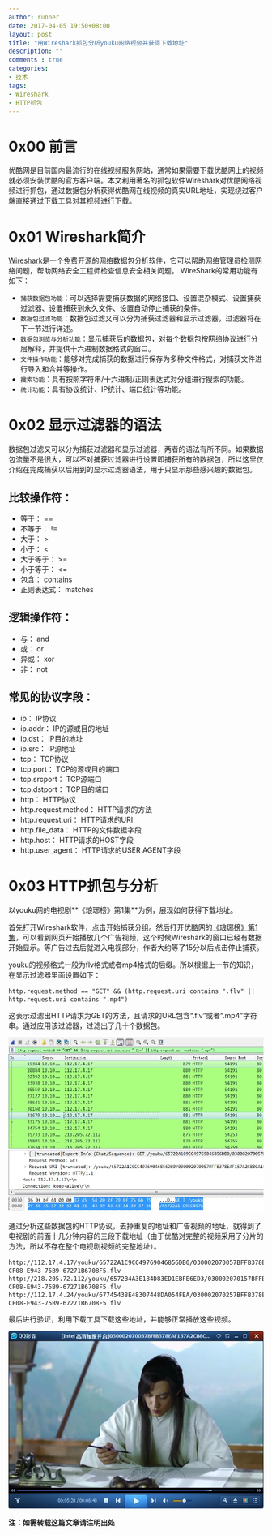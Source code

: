 ```yaml
---
author: runner
date: 2017-04-05 19:50+08:00
layout: post
title: "用Wireshark抓包分析youku网络视频并获得下载地址"
description: ""
comments : true
categories:
- 技术
tags:
- Wireshark
- HTTP抓包
---
```


# 0x00 前言

优酷网是目前国内最流行的在线视频服务网站，通常如果需要下载优酷网上的视频就必须安装优酷的官方客户端。本文利用著名的抓包软件Wireshark对优酷网络视频进行抓包，通过数据包分析获得优酷网在线视频的真实URL地址，实现绕过客户端直接通过下载工具对其视频进行下载。

# 0x01 Wireshark简介

[Wireshark](https://www.wireshark.org/)是一个免费开源的网络数据包分析软件，它可以帮助网络管理员检测网络问题，帮助网络安全工程师检查信息安全相关问题。
WireShark的常用功能有如下：

- `捕获数据包功能`：可以选择需要捕获数据的网络接口、设置混杂模式、设置捕获过滤器、设置捕获到永久文件、设置自动停止捕获的条件。
- `数据包过滤功能`：数据包过滤又可以分为捕获过滤器和显示过滤器，过滤器将在下一节进行详述。
- `数据包浏览与分析功能`：显示捕获后的数据包，对每个数据包按网络协议进行分层解释，并提供十六进制数据格式的窗口。
- `文件操作功能`：能够对完成捕获的数据进行保存为多种文件格式，对捕获文件进行导入和合并等操作。
- `搜索功能`：具有按照字符串/十六进制/正则表达式对分组进行搜索的功能。
- `统计功能`：具有协议统计、IP统计、端口统计等功能。

<!--more-->

# 0x02 显示过滤器的语法

数据包过滤又可以分为捕获过滤器和显示过滤器，两者的语法有所不同。如果数据包流量不是很大，可以不对捕获过滤器进行设置即捕获所有的数据包，所以这里仅介绍在完成捕获以后用到的显示过滤器语法，用于只显示那些感兴趣的数据包。

## 比较操作符：  

- 等于： == 	
- 不等于： !=	 
- 大于： >	
- 小于： <	
- 大于等于： >=	
- 小于等于： <=
- 包含： contains
- 正则表达式： matches

## 逻辑操作符：   

- 与： and
- 或： or
- 异或： xor
- 非： not

## 常见的协议字段：

- ip： IP协议
- ip.addr： IP的源或目的地址
- ip.dst： IP目的地址
- ip.src： IP源地址
- tcp： TCP协议
- tcp.port： TCP的源或目的端口
- tcp.srcport： TCP源端口
- tcp.dstport： TCP目的端口
- http： HTTP协议 
- http.request.method： HTTP请求的方法
- http.request.uri： HTTP请求的URI
- http.file_data： HTTP的文件数据字段
- http.host： HTTP请求的HOST字段
- http.user_agent： HTTP请求的USER AGENT字段

# 0x03 HTTP抓包与分析

以youku网的电视剧**《琅琊榜》第1集**为例，展现如何获得下载地址。  

首先打开Wireshark软件，点击开始捕获分组。然后打开优酷网的[《琅琊榜》第1集](http://v.youku.com/v_show/id_XMTMzOTkzNjU0OA==.html?spm=a2h1n.8251845.0.0)，可以看到网页开始播放几个广告视频，这个时候Wireshark的窗口已经有数据开始显示。等广告过去后就进入电视部分，作者大约等了15分以后点击停止捕获。 

youku的视频格式一般为flv格式或者mp4格式的后缀。所以根据上一节的知识，在显示过滤器里面设置如下： 

    http.request.method == "GET" && (http.request.uri contains ".flv" || http.request.uri contains ".mp4")

这表示过滤出HTTP请求为GET的方法，且请求的URL包含“.flv”或者“.mp4”字符串。通过应用该过滤器，过滤出了几十个数据包。

![](/blog/images/17040501.jpg)


通过分析这些数据包的HTTP协议，去掉重复的地址和广告视频的地址，就得到了电视剧的前面十几分钟内容的三段下载地址（由于优酷对完整的视频采用了分片的方法，所以不存在整个电视剧视频的完整地址）。

    http://112.17.4.17/youku/65722A1C9CC49769046856DB0/030002070057BFFB378EAF157A2CB8CA1EE067-CF08-E943-75B9-67271B6708F5.flv
    http://218.205.72.112/youku/6572B4A3E184D83ED1EBFE6ED3/030002070157BFFB378EAF157A2CB8CA1EE067-CF08-E943-75B9-67271B6708F5.flv
    http://112.17.4.24/youku/67745438E48307448DA054FEA/030002070257BFFB378EAF157A2CB8CA1EE067-CF08-E943-75B9-67271B6708F5.flv


最后进行验证，利用下载工具下载这些地址，并能够正常播放这些视频。

![](/blog/images/17040502.jpg)

**注：如需转载这篇文章请注明出处**  




